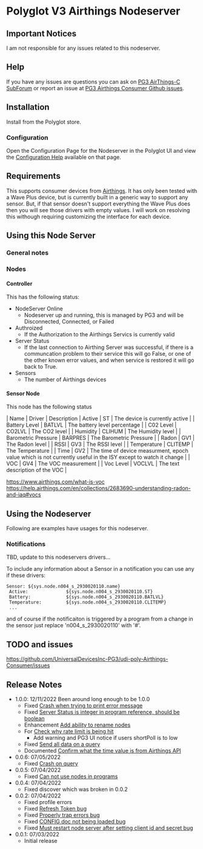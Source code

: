 # Polyglot V3 Airthings Nodeserver

## Important Notices

I am not responsible for any issues related to this nodeserver.

## Help

If you have any issues are questions you can ask on [PG3 AirThings-C SubForum](https://forum.universal-devices.com/forum/385-airthings-c/) or report an issue at [PG3 Airthings Consumer Github issues](https://github.com/UniversalDevicesInc-PG3/udi-poly-Airthings-Consumer/issues).

## Installation

Install from the Polyglot store.

### Configuration

Open the Configuration Page for the Nodeserver in the Polyglot UI and view the [Configuration Help](/CONFIG.md) available on that page.

## Requirements

This supports consumer devices from <a href="https://www.airthings.com/">Airthings</a>.  It has only been tested with a Wave Plus device, but is currently built in a generic way to support any sensor.  But, if that sensor doesn't support everything the Wave Plus does then you will see those drivers with empty values.  I will work on resolving this withough requiring customizing the interface for each device.

## Using this Node Server

### General notes

### Nodes

#### Controller

This has the following status:
- NodeServer Online
  - Nodeserver up and running, this is managed by PG3 and will be Disconnected, Connected, or Failed
- Authroized
  - If the Authorization to the Airthings Servics is currently valid
- Server Status
  - If the last connection to Airthing Server was successful, if there is a communcation problem to their service this will go False, or one of the other known error values, and when service is restored it will go back to True.
- Sensors
  - The number of Airthings devices

#### Sensor Node

This node has the following status

| Name                | Driver  | Description
| Active              | ST      | The device is currently active |
| Battery Level       | BATLVL  | The battery level percentage |
| C02 Level           | CO2LVL  | The CO2 level |
| Humidity            | CLIHUM  | The Humidity level |
| Barometric Pressure | BARPRES | The Barometric Pressure |
| Radon               | GV1     | The Radon level |
| RSSI                | GV3     | The RSSI level |
| Temperature         | CLITEMP | The Temperature |
| Time                | GV2     | The time of device measurment, epoch value which is not currently useful in the ISY except to watch it change |
| VOC                 | GV4     | The VOC measurement |
| Voc Level           | VOCLVL  | The text description of the VOC |


https://www.airthings.com/what-is-voc
https://help.airthings.com/en/collections/2683690-understanding-radon-and-iaq#vocs

## Using the Nodeserver

Following are examples have usages for this nodeserver.

### Notifications

TBD, update to this nodeservers drivers...

To include any information about a Sensor in a notification you can use any if these drivers:
```
Sensor: ${sys.node.n004_s_2930020110.name}
 Active:              ${sys.node.n004_s_2930020110.ST}
 Battery:             ${sys.node.n004_s_2930020110.BATLVL}
 Temperature:         ${sys.node.n004_s_2930020110.CLITEMP}
 ...
```
and of course if the notificaiton is triggered by a program from a change in the sensor just replace 'n004_s_2930020110' with '#'.

## TODO and issues

https://github.com/UniversalDevicesInc-PG3/udi-poly-Airthings-Consumer/issues

## Release Notes
- 1.0.0: 12/11/2022
  Been around long enough to be 1.0.0
  - Fixed [Crash when trying to print error message](https://github.com/UniversalDevicesInc-PG3/udi-poly-Airthings-Consumer/issues/15)
  - Fixed [Server Status is integer in program reference, should be boolean](https://github.com/UniversalDevicesInc-PG3/udi-poly-Airthings-Consumer/issues/16)
  - Enhancement [Add ability to rename nodes](https://github.com/UniversalDevicesInc-PG3/udi-poly-Airthings-Consumer/issues/14)
  - For [Check why rate limit is being hit](https://github.com/UniversalDevicesInc-PG3/udi-poly-Airthings-Consumer/issues/13)
    - Add warning and PG3 UI notice if users shortPoll is to low
  - Fixed [Send all data on a query](https://github.com/UniversalDevicesInc-PG3/udi-poly-Airthings-Consumer/issues/12)
  - Documented [Confirm what the time value is from Airthings API](https://github.com/UniversalDevicesInc-PG3/udi-poly-Airthings-Consumer/issues/11)
- 0.0.6: 07/05/2022
  - Fixed [Crash on query](https://github.com/UniversalDevicesInc-PG3/udi-poly-Airthings-Consumer/issues/6)
- 0.0.5: 07/04/2022
  - Fixed [Can not use nodes in programs](https://github.com/UniversalDevicesInc-PG3/udi-poly-Airthings-Consumer/issues/5)
- 0.0.4: 07/04/2022
  - Fixed discover which was broken in 0.0.2
- 0.0.2: 07/04/2022
  - Fixed profile errors
  - Fixed [Refresh Token bug](https://github.com/UniversalDevicesInc-PG3/udi-poly-Airthings-Consumer/issues/4)
  - Fixed [Properly trap errors bug](https://github.com/UniversalDevicesInc-PG3/udi-poly-Airthings-Consumer/issues/3)
  - Fixed [CONFIG doc not being loaded bug](https://github.com/UniversalDevicesInc-PG3/udi-poly-Airthings-Consumer/issues/2)
  - Fixed [Must restart node server after setting client id and secret bug](https://github.com/UniversalDevicesInc-PG3/udi-poly-Airthings-Consumer/issues/1)
- 0.0.1: 07/03/2022
  - Initial release
